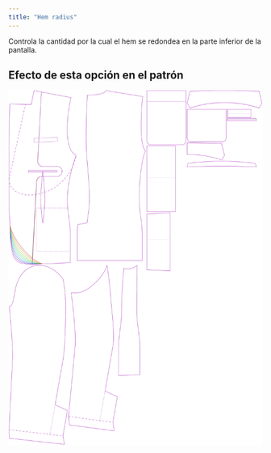 ```yaml
---
title: "Hem radius"
---
```


Controla la cantidad por la cual el hem se redondea en la parte inferior de la pantalla.

## Efecto de esta opción en el patrón

![Esta imagen muestra el efecto de esta opción superponiendo varias variantes que tienen un valor diferente para esta opción](jaeger_hemradius_sample.svg "Effect of this option on the pattern")
